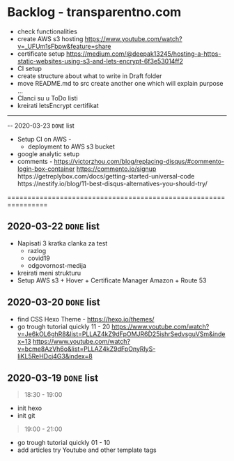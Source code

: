 # Backlog - transparentno.com
- check functionalities 
- create AWS s3 hosting 
    https://www.youtube.com/watch?v=_UFUm1sFbpw&feature=share
- certificate setup
    https://medium.com/@deepak13245/hosting-a-https-static-websites-using-s3-and-lets-encrypt-6f3e53014ff2
- CI setup 
- create structure about what to write in Draft folder 
- move README.md to src create another one which will explain purpose ...
- Clanci su u ToDo listi 
- kreirati letsEncrypt certifikat


--------------------------------------------
-- 2020-03-23 `DONE` list
- Setup CI on AWS -
    - deployment to AWS s3 bucket
- google analytic setup 
- comments -
    https://victorzhou.com/blog/replacing-disqus/#commento-login-box-container
    https://commento.io/signup
    <script defer
    src="{{ theme.comment.commento.host or 'https://commento.io' }}/js/commento.js">
    </script>
    <div id="commento"></div>
    https://getreplybox.com/docs/getting-started-universal-code
    https://nestify.io/blog/11-best-disqus-alternatives-you-should-try/
    
================================================================

## 2020-03-22 `DONE` list
+ Napisati 3 kratka clanka za test 
    + razlog
    + covid19
    + odgovornost-medija
+ kreirati meni strukturu
+ Setup AWS s3 + Hover + Certificate Manager Amazon + Route 53 

## 2020-03-20 `DONE` list
+ find CSS Hexo Theme - https://hexo.io/themes/
+ go trough tutorial quickly 11 - 20
    https://www.youtube.com/watch?v=Je6kOL6ghR8&list=PLLAZ4kZ9dFpOMJR6D25ishrSedvsguVSm&index=13
    https://www.youtube.com/watch?v=bcme8AzVh6o&list=PLLAZ4kZ9dFpOnyRlyS-liKL5ReHDcj4G3&index=8

## 2020-03-19 `DONE` list 
> 18:30 - 19:00 
+ init hexo 
+ init git
> 19:00 - 21:00
+ go trough tutorial quickly 01 - 10
+ add articles try Youtube and other template tags
